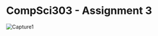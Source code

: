 # CompSci303 - Assignment 3

![Capture1](https://github.com/user-attachments/assets/635a341a-2d7b-44d9-9b48-7b9942c32122)
